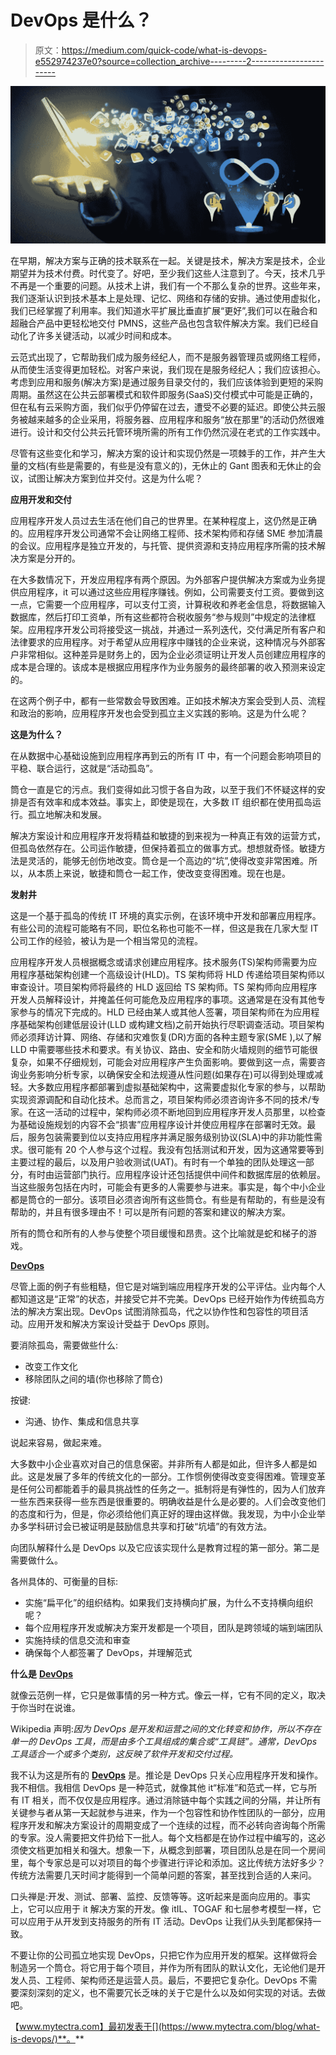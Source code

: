 # DevOps 是什么？

> 原文：<https://medium.com/quick-code/what-is-devops-e552974237e0?source=collection_archive---------2----------------------->

![](img/d7df6d611b8d111c63ae3f29209e185b.png)

在早期，解决方案与正确的技术联系在一起。关键是技术，解决方案是技术，企业期望并为技术付费。时代变了。好吧，至少我们这些人注意到了。今天，技术几乎不再是一个重要的问题。从技术上讲，我们有一个不那么复杂的世界。这些年来，我们逐渐认识到技术基本上是处理、记忆、网络和存储的安排。通过使用虚拟化，我们已经掌握了利用率。我们知道水平扩展比垂直扩展“更好”,我们可以在融合和超融合产品中更轻松地交付 PMNS，这些产品也包含软件解决方案。我们已经自动化了许多关键活动，以减少时间和成本。

云范式出现了，它帮助我们成为服务经纪人，而不是服务器管理员或网络工程师，从而使生活变得更加轻松。对客户来说，我们现在是服务经纪人；我们应该担心。考虑到应用和服务(解决方案)是通过服务目录交付的，我们应该体验到更短的采购周期。虽然这在公共云部署模式和软件即服务(SaaS)交付模式中可能是正确的，但在私有云采购方面，我们似乎仍停留在过去，遭受不必要的延迟。即使公共云服务被越来越多的企业采用，将服务器、应用程序和服务“放在那里”的活动仍然很难进行。设计和交付公共云托管环境所需的所有工作仍然沉浸在老式的工作实践中。

尽管有这些变化和学习，解决方案的设计和实现仍然是一项棘手的工作，并产生大量的文档(有些是需要的，有些是没有意义的)，无休止的 Gant 图表和无休止的会议，试图让解决方案到位并交付。这是为什么呢？

**应用开发和交付**

应用程序开发人员过去生活在他们自己的世界里。在某种程度上，这仍然是正确的。应用程序开发公司通常不会让网络工程师、技术架构师和存储 SME 参加清晨的会议。应用程序是独立开发的，与托管、提供资源和支持应用程序所需的技术解决方案是分开的。

在大多数情况下，开发应用程序有两个原因。为外部客户提供解决方案或为业务提供应用程序，it 可以通过这些应用程序赚钱。例如，公司需要支付工资。要做到这一点，它需要一个应用程序，可以支付工资，计算税收和养老金信息，将数据输入数据库，然后打印工资单，所有这些都符合税收服务“参与规则”中规定的法律框架。应用程序开发公司将接受这一挑战，并通过一系列迭代，交付满足所有客户和法律要求的应用程序。对于希望从应用程序中赚钱的企业来说，这种情况与外部客户非常相似。这种差异是财务上的，因为企业必须证明让开发人员创建应用程序的成本是合理的。该成本是根据应用程序作为业务服务的最终部署的收入预测来设定的。

在这两个例子中，都有一些常数会导致困难。正如技术解决方案会受到人员、流程和政治的影响，应用程序开发也会受到孤立主义实践的影响。这是为什么呢？

**这是为什么？**

在从数据中心基础设施到应用程序再到云的所有 IT 中，有一个问题会影响项目的平稳、联合运行，这就是“活动孤岛”。

筒仓一直是它的污点。我们变得如此习惯于各自为政，以至于我们不怀疑这样的安排是否有效率和成本效益。事实上，即使是现在，大多数 IT 组织都在使用孤岛运行。孤立地解决和发展。

解决方案设计和应用程序开发将精益和敏捷的到来视为一种真正有效的运营方式，但孤岛依然存在。公司运作敏捷，但保持着孤立的做事方式。想想就奇怪。敏捷方法是灵活的，能够无创伤地改变。筒仓是一个高边的“坑”,使得改变非常困难。所以，从本质上来说，敏捷和筒仓一起工作，使改变变得困难。现在也是。

**发射井**

这是一个基于孤岛的传统 IT 环境的真实示例，在该环境中开发和部署应用程序。有些公司的流程可能略有不同，职位名称也可能不一样，但这是我在几家大型 IT 公司工作的经验，被认为是一个相当常见的流程。

应用程序开发人员根据概念或请求创建应用程序。技术服务(TS)架构师需要为应用程序基础架构创建一个高级设计(HLD)。TS 架构师将 HLD 传递给项目架构师以审查设计。项目架构师将最终的 HLD 返回给 TS 架构师。TS 架构师向应用程序开发人员解释设计，并掩盖任何可能危及应用程序的事项。这通常是在没有其他专家参与的情况下完成的。HLD 已经由某人或其他人签署，项目架构师在为应用程序基础架构创建低层设计(LLD 或构建文档)之前开始执行尽职调查活动。项目架构师必须拜访计算、网络、存储和灾难恢复(DR)方面的各种主题专家(SME ),以了解 LLD 中需要哪些技术和要求。有关协议、路由、安全和防火墙规则的细节可能很复杂，如果不仔细规划，可能会对应用程序产生负面影响。要做到这一点，需要咨询业务影响分析专家，以确保安全和法规遵从性问题(如果存在)可以得到处理或减轻。大多数应用程序都部署到虚拟基础架构中，这需要虚拟化专家的参与，以帮助实现资源调配和自动化技术。总而言之，项目架构师必须咨询许多不同的技术/专家。在这一活动的过程中，架构师必须不断地回到应用程序开发人员那里，以检查为基础设施规划的内容不会“损害”应用程序设计并使应用程序在部署时无效。最后，服务包装需要到位以支持应用程序并满足服务级别协议(SLA)中的非功能性需求。很可能有 20 个人参与这个过程。我没有包括测试和开发，因为这通常要等到主要过程的最后，以及用户验收测试(UAT)。有时有一个单独的团队处理这一部分，有时由运营部门执行。应用程序设计还包括提供中间件和数据库层的依赖层。当这些服务包括在内时，可能会有更多的人需要参与进来。事实是，每个中小企业都是筒仓的一部分。该项目必须咨询所有这些筒仓。有些是有帮助的，有些是没有帮助的，并且有很多理由不！可以是所有问题的答案和建议的解决方案。

所有的筒仓和所有的人参与使整个项目缓慢和昂贵。这个比喻就是蛇和梯子的游戏。

[**DevOps**](https://www.mytectra.com/devops-training-in-bangalore.html)

尽管上面的例子有些粗糙，但它是对端到端应用程序开发的公平评估。业内每个人都知道这是“正常”的状态，并接受它并不完美。DevOps 已经开始作为传统孤岛方法的解决方案出现。DevOps 试图消除孤岛，代之以协作性和包容性的项目活动。应用开发和解决方案设计受益于 DevOps 原则。

要消除孤岛，需要做些什么:

*   改变工作文化
*   移除团队之间的墙(你也移除了筒仓)

按键:

*   沟通、协作、集成和信息共享

说起来容易，做起来难。

大多数中小企业喜欢对自己的信息保密。并非所有人都是如此，但许多人都是如此。这是发展了多年的传统文化的一部分。工作惯例使得改变变得困难。管理变革是任何公司都能着手的最具挑战性的任务之一。抵制将是有弹性的，因为人们放弃一些东西来获得一些东西是很重要的。明确收益是什么是必要的。人们会改变他们的态度和行为，但是，你必须给他们真正好的理由这样做。我发现，为中小企业举办多学科研讨会已被证明是鼓励信息共享和打破“坑墙”的有效方法。

向团队解释什么是 DevOps 以及它应该实现什么是教育过程的第一部分。第二是需要做什么。

各州具体的、可衡量的目标:

*   实施“扁平化”的组织结构。如果我们支持横向扩展，为什么不支持横向组织呢？
*   每个应用程序开发或解决方案开发都是一个项目，团队是跨领域的端到端团队
*   实施持续的信息交流和审查
*   确保每个人都签署了 DevOps，并理解范式

**什么是** [**DevOps**](https://www.mytectra.com/devops-training-in-bangalore.html)

就像云范例一样，它只是做事情的另一种方式。像云一样，它有不同的定义，取决于你当时在说谁。

Wikipedia 声明:*因为 DevOps 是开发和运营之间的文化转变和协作，所以不存在单一的 DevOps 工具，而是由多个工具组成的集合或“工具链”。通常，DevOps 工具适合一个或多个类别，这反映了软件开发和交付过程。*

我不认为这是所有的 [**DevOps**](https://www.mytectra.com/devops-training-in-bangalore.html) 是。推论是 DevOps 只关心应用程序开发和操作。我不相信。我相信 DevOps 是一种范式，就像其他 it“标准”和范式一样，它与所有 IT 相关，而不仅仅是应用程序。通过消除链中每个实践之间的分隔，并让所有关键参与者从第一天起就参与进来，作为一个包容性和协作性团队的一部分，应用程序开发和解决方案设计的周期变成了一个连续的过程，而不必转向咨询每个所需的专家。没人需要把文件扔给下一批人。每个文档都是在协作过程中编写的，这必须使文档更加相关和强大。想象一下，从概念到部署，项目团队总是在同一个房间里，每个专家总是可以对项目的每个步骤进行评论和添加。这比传统方法好多少？传统方法需要几天时间才能得到一个简单问题的答案，甚至找到合适的人来问。

口头禅是:开发、测试、部署、监控、反馈等等。这听起来是面向应用的。事实上，它可以应用于 it 解决方案的开发。像 itIL、TOGAF 和七层参考模型一样，它可以应用于从开发到支持服务的所有 IT 活动。DevOps 让我们从头到尾都保持一致。

不要让你的公司孤立地实现 DevOps，只把它作为应用开发的框架。这样做将会制造另一个筒仓。将它用于每个项目，并作为所有团队的默认文化，无论他们是开发人员、工程师、架构师还是运营人员。最后，不要把它复杂化。DevOps 不需要深刻深刻的定义，也不需要冗长乏味的关于它是什么以及如何实现的对话。去做吧。

【www.mytectra.com】最初发表于[](https://www.mytectra.com/blog/what-is-devops/)**。**
